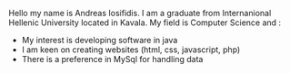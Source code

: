 Hello my name is Andreas Iosifidis. I am a graduate from Internanional Hellenic University located in Kavala. My field is Computer Science and :
- My interest is developing software in java
- I am keen on creating websites (html, css, javascript, php) 
- There is a preference in MySql for handling data
